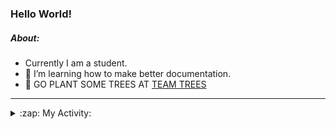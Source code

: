 ### Hello World!

##### About:
- Currently I am a student.
- 🌱 I’m learning how to make better documentation.
- 🌱 GO PLANT SOME TREES AT [TEAM TREES](https://teamtrees.org/)

---
<details>
  <summary>:zap: My Activity:</summary>
  
<!--START_SECTION:waka-->
![Code Time](http://img.shields.io/badge/Code%20Time-1%2C118%20hrs%2056%20mins-blue)

**I'm a Night 🦉** 

```text
🌞 Morning                1422 commits        ██░░░░░░░░░░░░░░░░░░░░░░░   09.30 % 
🌆 Daytime                5313 commits        █████████░░░░░░░░░░░░░░░░   34.74 % 
🌃 Evening                4367 commits        ███████░░░░░░░░░░░░░░░░░░   28.55 % 
🌙 Night                  4193 commits        ███████░░░░░░░░░░░░░░░░░░   27.41 % 
```
📅 **I'm Most Productive on Wednesday** 

```text
Monday                   2303 commits        ████░░░░░░░░░░░░░░░░░░░░░   15.06 % 
Tuesday                  1873 commits        ███░░░░░░░░░░░░░░░░░░░░░░   12.25 % 
Wednesday                3639 commits        ██████░░░░░░░░░░░░░░░░░░░   23.79 % 
Thursday                 1905 commits        ███░░░░░░░░░░░░░░░░░░░░░░   12.46 % 
Friday                   1533 commits        ███░░░░░░░░░░░░░░░░░░░░░░   10.02 % 
Saturday                 1381 commits        ██░░░░░░░░░░░░░░░░░░░░░░░   09.03 % 
Sunday                   2661 commits        ████░░░░░░░░░░░░░░░░░░░░░   17.40 % 
```


📊 **This Week I Spent My Time On** 

```text
🔥 Editors: 
VS Code                  6 hrs 2 mins        █████████████████████████   100.00 % 

🐱‍💻 Projects: 
praise                   4 hrs 7 mins        █████████████████░░░░░░░░   68.21 % 
CSF22                    1 hr 26 mins        ██████░░░░░░░░░░░░░░░░░░░   23.98 % 
os-lab                   25 mins             ██░░░░░░░░░░░░░░░░░░░░░░░   07.00 % 
ai                       2 mins              ░░░░░░░░░░░░░░░░░░░░░░░░░   00.81 % 
```


 Last Updated on 26/04/2023 18:08:09 UTC
<!--END_SECTION:waka-->
</details>
